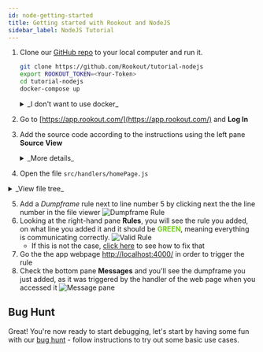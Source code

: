 ```yaml
---
id: node-getting-started
title: Getting started with Rookout and NodeJS
sidebar_label: NodeJS Tutorial
---
```


1. Clone our [GitHub repo](https://github.com/Rookout/tutorial-nodejs) to your local computer and run it.
    ```bash
    git clone https://github.com/Rookout/tutorial-nodejs
    export ROOKOUT_TOKEN=<Your-Token>
    cd tutorial-nodejs
    docker-compose up
    ```
    <details>
    <summary>_I don't want to use docker_</summary>
    
    For Linux:  
    
    ```bash
    git clone https://github.com/Rookout/tutorial-nodejs
    export ROOKOUT_TOKEN=<Your-Token>
    cd tutorial-nodejs
    make -j run-prod
    ```
    
    For Mac:
    
    - make sure you have `xcode` installed (you need this for gRPC).
    - make sure that you use node version <= `8.x.x`   
    
    Run the agent (you will still have to run it in docker for the agent):
    
    ```bash
    export ROOKOUT_TOKEN=<Your-Token>
    docker-compose up -d rookout-agent
    ```
    
    Then run the node server:
    
    ```bash
    make install-dependencies start-web
    ```
    
    </details>

2. Go to [https://app.rookout.com/](https://app.rookout.com/) and **Log In**
3. Add the source code according to the instructions using the left pane **Source View**
    <details>
    <summary>_More details_</summary>
    <p>
    
    #### Adding source code
    
    - Click on Add source
    - Choose source control
        - Github
            1. Click on Connect
            1. Authorize O-Auth
            1. Fill `Repository Owner`
            1. Click `Repository` and choose from the dropdown menu
            1. Click Next
            1. Choose the desired branch
            1. Click View Repository
        - Local FileSystem - Server
            1. Click on Setup Server
            1. Choose a supported HTTP Server (Node.js)
            1. Leave the default port `8000` or choose your own
            1. Run your local server e.g. `simple-https -p 8000` in the right directory
            1. Click on Connect to Server
    </p>
    </details>
    
    
4. Open the file `src/handlers/homePage.js`
<details>
    <summary>_View file tree_</summary>
        
    src/
    ├── handlers
    │   └── homePage.js
    ├── routes
    ├── services
    ├── static
    ├── templates
    └── utils
        
</details>

5. Add a _Dumpframe_ rule next to line number 5 by clicking next the the line number in the file viewer
![Dumpframe Rule](/img/screenshots/getting_started_6.png)
6. Looking at the right-hand pane **Rules**, you will see the rule you added, on what line you added it and it should be 
<span style="color: #73CD1F;">**GREEN**</span>, meaning everything is communicating correctly.
![Valid Rule](/img/screenshots/getting_started_7.png)
    - If this is not the case, [click here](troubleshooting-rules.md) to see how to fix that
7. Go the the app webpage [http://localhost:4000/](http://localhost:4000/) in order to trigger the rule
8. Check the bottom pane **Messages** and you'll see the dumpframe you just added, as it was triggered by the handler of the web page when you accessed it
![Message pane](/img/screenshots/getting_started_9.png)

## Bug Hunt

Great! You're now ready to start debugging, let's start by having some fun with our 
[bug hunt](tutorials-bughunt-node.md) - follow instructions to try out some basic use cases.
